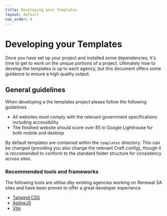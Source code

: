 ```yaml
---
title: Developing your Templates
layout: default
nav_order: 4
---
```


# Developing your Templates

Once you have set up your project and installed some dependencies, it's time to get to work on the unique portions of a project. Ultimately how to develop the templates is up to each agency, but this document offers some guidance to ensure a high quality output.

## General guidelines
When developing a the templates project please follow the following guidelines

 - All websites must comply with the relevant government specifications including accessibility
 - The finished website should score over 85 in Google Lighthouse for both mobile and desktop

 By default templates are contained within the `templates` directory. This can be changed (providing you also change the relevant Craft config), though it is reccomended to conform to the standard folder structure for consistency across sites.

### Recommended tools and frameworks

The following tools are utilise dby existing agencies working on Renewal SA sites and have been proven to offer a great developer experience.

 - [Tailwind CSS](https://tailwindcss.com/)
 - [AplineJS](https://alpinejs.dev/)
 - [Vite](https://vitejs.dev/)